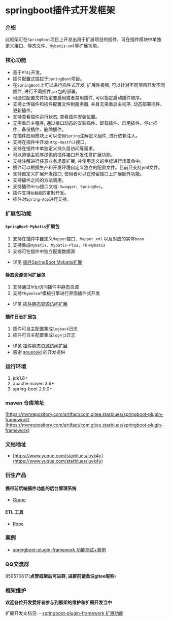 # springboot插件式开发框架

### 介绍
此框架可在`SpringBoot`项目上开发出用于扩展项目的插件，可在插件模块中单独定义接口、静态文件、`Mybatis-xml`等扩展功能。

### 核心功能
- 基于`Pf4j`开发。
- 插件配置式插拔于`SpringBoot`项目。
- 在`SpringBoot`上可以进行插件式开发, 扩展性极强, 可以针对不同项目开发不同插件, 进行不同插件`jar`包的部署。
- 可通过配置文件指定要启用或者禁用插件, 可以指定启动插件顺序。
- 支持上传插件和插件配置文件到服务器, 并且无需重启主程序, 动态部署插件、更新插件。
- 支持查看插件运行状态, 查看插件安装位置。
- 无需重启主程序, 通过接口动态的安装插件、卸载插件、启用插件、停止插件、备份插件、删除插件。
- 在插件应用模块上可以使用`Spring`注解定义组件, 进行依赖注入。
- 支持在插件中开发`Http-Restful`接口。
- 支持在插件中单独定义持久层访问等需求。
- 可以遵循主程序提供的插件接口开发任意扩展功能。
- 支持注解进行任意业务场景扩展, 并使用定义的坐标进行场景命中。
- 插件可以根据生产和开发环境自定义独立的配置文件。目前只支持yml文件。
- 支持自定义扩展开发接口, 使用者可以在预留接口上扩展额外功能。
- 支持插件之间的方法调用。
- 支持插件`Http`接口文档: `Swagger`、`SpringDoc`。
- 插件支持`拦截器`的定制开发。
- 插件对`Spring-Aop`进行支持。

### 扩展包功能
#### `SpringBoot-Mybatis`扩展包

1. 支持在插件中自定义`Mapper`接口、`Mapper xml` 以及对应的实体`bean`
2. 支持集成`Mybatis`、`Mybatis-Plus`、`Tk-Mybatis`
3. 支持可在插件中独立配置数据源

- 详见 [插件SpringBoot Mybatis扩展](https://www.yuque.com/starblues/iuyk4y/rzkxnx)

#### 静态资源访问扩展包

1. 支持通过http访问插件中静态资源
2. 支持`Thymeleaf`模板引擎进行界面插件式开发

- 详见 [插件静态资源访问扩展](https://www.yuque.com/starblues/iuyk4y/dztnst)

#### 插件日志扩展包

1. 插件可自主配置集成`logback`日志
2. 插件可自主配置集成`log4j2`日志

- 详见 [插件静态资源访问扩展](https://www.yuque.com/starblues/iuyk4y/eb8s99)
- 感谢 [sousouki](https://gitee.com/caoshx_sousouki) 的开发提供

### 运行环境
1. jdk1.8+
2. apache maven 3.6+
3. spring-boot 2.0.0+

### maven 仓库地址

[https://mvnrepository.com/artifact/com.gitee.starblues/springboot-plugin-framework](https://mvnrepository.com/artifact/com.gitee.starblues/springboot-plugin-framework)

### 文档地址

- [https://www.yuque.com/starblues/iuyk4y](https://www.yuque.com/starblues/iuyk4y)

### 衍生产品
#### 携带前后端插件功能的后台管理系统
- [Grape](https://gitee.com/starblues/grape)
#### ETL 工具
- [Rope](https://gitee.com/starblues/rope)

### 案例
- [springboot-plugin-framework 功能测试+案例](https://gitee.com/starblues/springboot-plugin-framework-example)

### QQ交流群
859570617(**点赞框架后可进群, 进群前请备注gitee昵称**)

### 框架维护
**欢迎各位开发爱好者参与到框架的维护和扩展开发当中**

扩展开发文档见: - [springboot-plugin-framework 扩展功能](https://www.yuque.com/starblues/iuyk4y/fa01y1)


